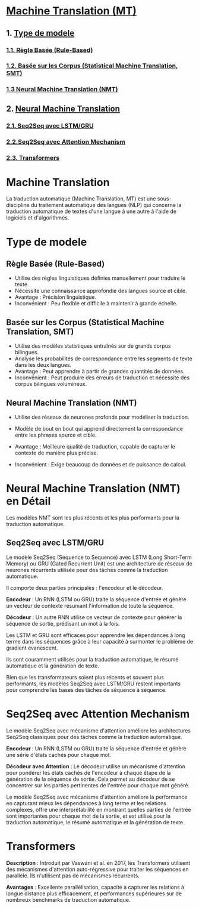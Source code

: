 # [Machine Translation (MT)](#machine-translation-(MT))

## 1. [Type de modele ](#Type-de-modele)
### [1.1. Règle Basée (Rule-Based)](#Règle-Basée (Rule-Based))
### [1.2. Basée sur les Corpus (Statistical Machine Translation, SMT)](#basee-sur-les-Corpus-Statistical-Machine-Translation-SMT)

### [1.3 Neural Machine Translation (NMT)](#Neural-Machine-Translation-(NMT))

## 2. [Neural Machine Translation](#Neural-Machine-Translation)
### [2.1. Seq2Seq avec LSTM/GRU](#Seq2Seq-avec-LSTM/GRU)
### [2.2.Seq2Seq avec Attention Mechanism](#Seq2Seq-avec-Attention-Mechanism)
### [2.3. Transformers](#Transformers)



# Machine Translation

La traduction automatique (Machine Translation, MT) est une sous-discipline du traitement automatique des langues (NLP) qui concerne la traduction automatique de textes d'une langue à une autre à l'aide de logiciels et d'algorithmes.



# Type de modele

## Règle Basée (Rule-Based)

- Utilise des règles linguistiques définies manuellement pour traduire le texte.
- Nécessite une connaissance approfondie des langues source et cible.
- Avantage : Précision linguistique.
- Inconvénient : Peu flexible et difficile à maintenir à grande échelle.

## Basée sur les Corpus (Statistical Machine Translation, SMT)

- Utilise des modèles statistiques entraînés sur de grands corpus bilingues.
- Analyse les probabilités de correspondance entre les segments de texte dans les deux langues.
- Avantage : Peut apprendre à partir de grandes quantités de données.
- Inconvénient : Peut produire des erreurs de traduction et nécessite des corpus bilingues volumineux.


## Neural Machine Translation (NMT)

- Utilise des réseaux de neurones profonds pour modéliser la traduction.

- Modèle de bout en bout qui apprend directement la correspondance entre les phrases source et cible.

- Avantage : Meilleure qualité de traduction, capable de capturer le contexte de manière plus précise.
- Inconvénient : Exige beaucoup de données et de puissance de calcul.

# Neural Machine Translation (NMT) en Détail

Les modèles NMT sont les plus récents et les plus performants pour la traduction automatique.

## Seq2Seq avec LSTM/GRU
Le modèle Seq2Seq (Sequence to Sequence) avec LSTM (Long Short-Term Memory) ou GRU (Gated Recurrent Unit) est une architecture de réseaux de neurones récurrents utilisée pour des tâches comme la traduction automatique. 

Il comporte deux parties principales : l'encodeur et le décodeur.

**Encodeur** : Un RNN (LSTM ou GRU) traite la séquence d'entrée et génère un vecteur de contexte résumant l'information de toute la séquence.

**Décodeur** : Un autre RNN utilise ce vecteur de contexte pour générer la séquence de sortie, prédisant un mot à la fois.

Les LSTM et GRU sont efficaces pour apprendre les dépendances à long terme dans les séquences grâce à leur capacité à surmonter le problème de gradient évanescent. 

Ils sont couramment utilisés pour la traduction automatique, le résumé automatique et la génération de texte. 

Bien que les transformateurs soient plus récents et souvent plus performants, les modèles Seq2Seq avec LSTM/GRU restent importants pour comprendre les bases des tâches de séquence à séquence.

# Seq2Seq avec Attention Mechanism

Le modèle Seq2Seq avec mécanisme d'attention améliore les architectures Seq2Seq classiques pour des tâches comme la traduction automatique.

**Encodeur** : Un RNN (LSTM ou GRU) traite la séquence d'entrée et génère une série d'états cachés pour chaque mot.

**Décodeur avec Attention** : Le décodeur utilise un mécanisme d'attention pour pondérer les états cachés de l'encodeur à chaque étape de la génération de la séquence de sortie. Cela permet au décodeur de se concentrer sur les parties pertinentes de l'entrée pour chaque mot généré.

Le modèle Seq2Seq avec mécanisme d'attention améliore la performance en capturant mieux les dépendances à long terme et les relations complexes, offre une interprétabilité en montrant quelles parties de l'entrée sont importantes pour chaque mot de la sortie, et est utilisé pour la traduction automatique, le résumé automatique et la génération de texte.

# Transformers

**Description** : Introduit par Vaswani et al. en 2017, les Transformers utilisent des mécanismes d'attention auto-régressive pour traiter les séquences en parallèle. Ils n'utilisent pas de mécanismes récurrents.

**Avantages** : Excellente parallélisation, capacité à capturer les relations à longue distance plus efficacement, et performances supérieures sur de nombreux benchmarks de traduction automatique.








